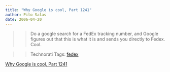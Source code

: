```yaml
---
title: "Why Google is cool, Part 1241"
author: Pito Salas
date: 2006-04-20
---
```



>>

>> Do a google search for a FedEx tracking number, and Google figures out that
this is what it is and sends you directly to Fedex. Cool.

>>

>> Technorati Tags: [fedex](<http://www.technorati.com/tag/fedex>)


[Why Google is cool, Part 1241](None)
